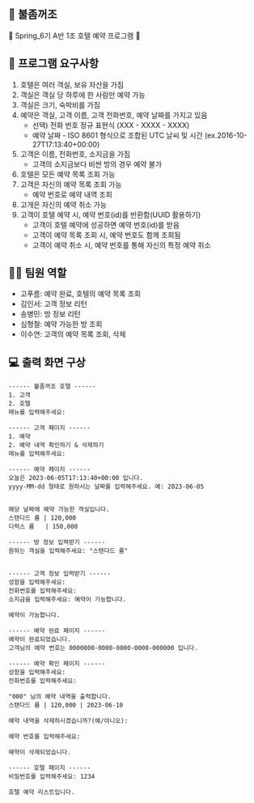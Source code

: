 ## 🎇 불좀꺼조
🏨 Spring_6기 A반 1조 호텔 예약 프로그램 🏨

## 📍 프로그램 요구사항
1. 호텔은 여러 객실, 보유 자산을 가짐
2. 객실은 객실 당 하루에 한 사람만 예약 가능
3. 객실은 크기, 숙박비를 가짐
4. 예약은 객실, 고객 이름, 고객 전화번호, 예약 날짜를 가지고 있음
   - 선택) 전화 번호 정규 표현식 (XXX - XXXX - XXXX)
   - 예약 날짜 - ISO 8601 형식으로 조합된 UTC 날씨 및 시간 (ex.2016-10-27T17:13:40+00:00)
5. 고객은 이름, 전화번호, 소지금을 가짐
   - 고객의 소지금보다 비싼 방의 경우 예약 불가
6. 호텔은 모든 예약 목록 조회 가능
7. 고객은 자신의 예약 목록 조회 가능
   - 예약 번호로 예약 내역 조회
8. 고개은 자신의 예약 취소 가능
9. 고객이 호텔 예약 시, 예약 번호(id)를 반환함(UUID 활용하기)
   - 고객이 호텔 예약에 성공하면 예약 번호(id)를 받음
   - 고객이 예약 목록 조회 시, 예약 번호도 함께 조회됨
   - 고객이 예약 취소 시, 예약 번호를 통해 자신의 특정 예약 취소


## 👩‍💻 팀원 역할
- 고푸름: 예약 완료, 호텔의 예약 목록 조회
- 김인서: 고객 정보 리턴
- 송병민: 방 정보 리턴
- 심형철: 예약 가능한 방 조회
- 이수연: 고객의 예약 목록 조회, 삭제


## 💻 출력 화면 구상
```
------ 불좀꺼조 호텔 ------
1. 고객
2. 호텔
메뉴를 입력해주세요: 

------ 고객 페이지 ------
1. 예약
2. 예약 내역 확인하기 & 삭제하기
메뉴를 입력해주세요: 

------ 예약 페이지 ------
오늘은 2023-06-05T17:13:40+00:00 입니다.
yyyy-MM-dd 형태로 원하시는 날짜를 입력해주세요. 예: 2023-06-05


해당 날짜에 예약 가능한 객실입니다.
스탠다드 룸 | 120,000
디럭스 룸   | 150,000

------ 방 정보 입력받기 ------
원하는 객실을 입력해주세요: "스탠다드 룸"


------ 고객 정보 입력받기 ------
성함을 입력해주세요: 
전화번호를 입력해주세요: 
소지금을 입력해주세요: 예약이 가능합니다.

예약이 가능합니다.

------ 예약 완료 페이지 ------
예약이 완료되었습니다.
고객님의 예약 번호는 0000000-0000-0000-0000-000000 입니다.

------ 예약 확인 페이지 ------
성함을 입력해주세요: 
전화번호를 입력해주세요: 

"000" 님의 예약 내역을 출력합니다.
스탠다드 룸 | 120,000 | 2023-06-10

예약 내역을 삭제하시겠습니까?(예/아니오): 

예약 번호를 입력해주세요: 

예약이 삭제되었습니다.

------ 호텔 페이지 ------
비밀번호를 입력해주세요: 1234

호텔 예약 리스트입니다.
```
